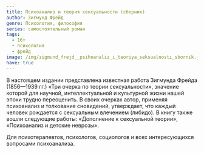 ```yaml
---
title: Психоанализ и теория сексуальности (сборник)
author: Зигмунд Фрейд
genre: Психология, философия
series: самостоятельный роман
tags:
  - 16+
  - психология
  - фрейд
image: /img/zigmund_frejd__psihoanaliz_i_teoriya_seksualnosti_sbornik.jpeg
have: true
---
```

В настоящем издании представлена известная работа Зигмунда Фрейда (1856—1939 гг.) «Три очерка по теории сексуальности», значение которой для научной, интеллектуальной и культурной жизни нашей эпохи трудно переоценить. В своих очерках автор, применяя психоанализ и толкование сновидений, утверждает, что каждый человек рождается с сексуальным влечением (либидо). В книгу также вошли следующие работы: «Дополнение к сексуальной теории», «Психоанализ и детские неврозы».

Для психотерапевтов, психологов, социологов и всех интересующихся вопросами психоанализа.
